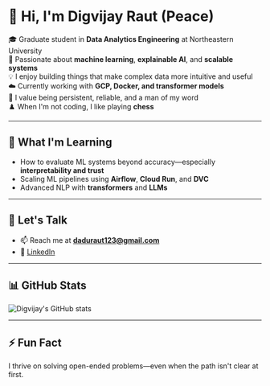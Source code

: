 # 👋 Hi, I'm Digvijay Raut (Peace)

🎓 Graduate student in **Data Analytics Engineering** at Northeastern University  
🧠 Passionate about **machine learning**, **explainable AI**, and **scalable systems**  
💡 I enjoy building things that make complex data more intuitive and useful  
☁️ Currently working with **GCP, Docker, and transformer models**  
🤝 I value being persistent, reliable, and a man of my word  
♟️ When I'm not coding, I like playing **chess**

---

## 🌱 What I'm Learning
- How to evaluate ML systems beyond accuracy—especially **interpretability and trust**
- Scaling ML pipelines using **Airflow**, **Cloud Run**, and **DVC**
- Advanced NLP with **transformers** and **LLMs**

---

## 💬 Let's Talk
- 📫 Reach me at **daduraut123@gmail.com**  
- 💼 [LinkedIn](https://linkedin.com/in/digvijay-raut-486b841a2/)

---

## 📊 GitHub Stats

![Digvijay's GitHub stats](https://github-readme-stats.vercel.app/api?username=Digvijay123321&show_icons=true&theme=default)

---

## ⚡ Fun Fact
I thrive on solving open-ended problems—even when the path isn't clear at first.
